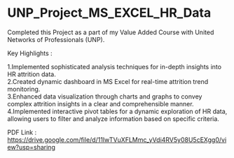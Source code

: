 # UNP_Project_MS_EXCEL_HR_Data
Completed this Project as a part of my Value Added Course with United Networks of Professionals (UNP).

Key Highlights :

1.Implemented sophisticated analysis techniques for in-depth insights into HR attrition data.  
2.Created dynamic dashboard in MS Excel for real-time attrition trend monitoring.  
3.Enhanced data visualization through charts and graphs to convey complex attrition insights in a clear and comprehensible manner.  
4.Implemented interactive pivot tables for a dynamic exploration of HR data, allowing users to filter and analyze information based on specific criteria.   

PDF Link : https://drive.google.com/file/d/11IwTVuXFLMmc_yVdi4RV5y08U5cEXgg0/view?usp=sharing
